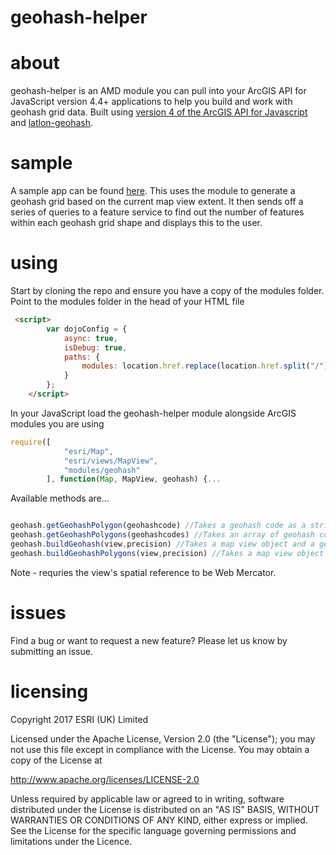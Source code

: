 # **geohash-helper**

# about
geohash-helper is an AMD module you can pull into your ArcGIS API for JavaScript version 4.4+ applications to help you build and work with geohash grid data. Built using [version 4 of the ArcGIS API for Javascript](https://developers.arcgis.com/javascript/) and [latlon-geohash](https://github.com/chrisveness/latlon-geohash).


# sample
A sample app can be found [here](http://bit.ly/2vLojXH). This uses the module to generate a geohash grid based on the current map view extent. It then sends off a series of queries to a feature service to find out the number of features within each geohash grid shape and displays this to the user.

# using
Start by cloning the repo and ensure you have a copy of the modules folder. Point to the modules folder in the head of your HTML file

```HTML
 <script>
        var dojoConfig = {
            async: true,
            isDebug: true,
            paths: {
                modules: location.href.replace(location.href.split("/").pop(), "") + "/lib/modules"
            }
        };
    </script>
```

In your JavaScript load the geohash-helper module alongside ArcGIS modules you are using

```JavaScript
require([
            "esri/Map",
            "esri/views/MapView",
            "modules/geohash"
        ], function(Map, MapView, geohash) {...

```

Available methods are...

```JavaScript

geohash.getGeohashPolygon(geohashcode) //Takes a geohash code as a string, e.g. "djb". Returns a polygon object
geohash.getGeohashPolygons(geohashcodes) //Takes an array of geohash codes, e.g. ["djb","djc"].. Returns an array of polygon objects
geohash.buildGeohash(view,precision) //Takes a map view object and a geohash grid precision number. Returns an array of geohash codes for the view extent
geohash.buildGeohashPolygons(view,precision) //Takes a map view object and a geohash grid precision number. Returns an array of polygon objects for the view extent

```

Note - requries the view's spatial reference to be Web Mercator. 

# issues

Find a bug or want to request a new feature? Please let us know by submitting an issue.

# licensing

Copyright 2017 ESRI (UK) Limited

Licensed under the Apache License, Version 2.0 (the "License"); you may not use this file except in compliance with the License. You may obtain a copy of the License at

http://www.apache.org/licenses/LICENSE-2.0

Unless required by applicable law or agreed to in writing, software distributed under the License is distributed on an "AS IS" BASIS, WITHOUT WARRANTIES OR CONDITIONS OF ANY KIND, either express or implied. See the License for the specific language governing permissions and limitations under the Licence.
